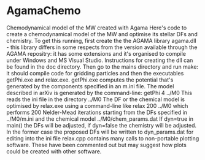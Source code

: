 # AgamaChemo
Chemodynamical model of the MW created with Agama
Here's code to create a chemodynamical model of the MW and optimise its stellar DFs and chemistry. To get this running, first create the the AGAMA library agama.dll - this library differs in some respects from the version available through the AGAMA repositry: it has some extensions and it's organised to compile under Windows and MS Visual Studio. Instructions for creating the dll can be found in the doc directory. Then go to the mains directory and run make: it should compile code for gridding particles and then the executables getPhi.exe and relax.exe. getPhi.exe computes the potential that's generated by the components specified in an m.ini file. The model described in arXiv is generated by the command-line: getPhi 4 ../M0  This reads the ini file in the directory ../M0
The DF or the chemical model is optimised by relax.exe using a command-line like relax 200 ../M0 which performs 200 Nelder-Mead iterations starting from the DFs specified in ../M0/m.ini and the chemical model ../M0/chem_params.dat  If dyn=true in main() the DFs will be adjusted, if dyn=false the chemistry will be adjusted. In the former case the proposed DFs will be written to dyn_params.dat for editing into the ini file
relax.cpp contains many calls to non-portable plotting software. These have been commented out but may suggest how plots could be created with other software.
